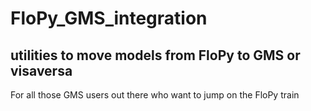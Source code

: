 # FloPy_GMS_integration
##  utilities to move models from FloPy to GMS or visaversa


For all those GMS users out there who want to jump on the FloPy train

